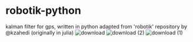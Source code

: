 # robotik-python
kalman filter for gps, written in python adapted from 'robotik' repository by @kzahedi (originally in julia)
![download](https://user-images.githubusercontent.com/72982560/181370428-b7cfeeac-249a-4964-82fd-379d4d7721f3.png)
![download (2)](https://user-images.githubusercontent.com/72982560/181370429-0f4e5ae4-c6b5-4c00-ae92-a043020ca02a.png)
![download (1)](https://user-images.githubusercontent.com/72982560/181370430-22416e77-88a3-4997-b368-cc67b151e199.png)
